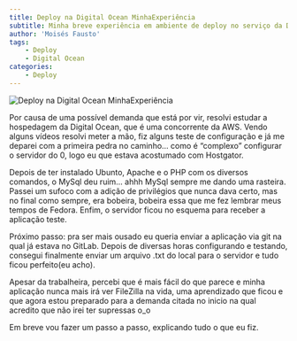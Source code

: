 ```yaml
---
title: Deploy na Digital Ocean MinhaExperiência
subtitle: Minha breve experiência em ambiente de deploy no serviço da Digital Ocean
author: 'Moisés Fausto'
tags:
    - Deploy
    - Digital Ocean
categories:
    - Deploy
---
```


![Deploy na Digital Ocean MinhaExperiência](https://miro.medium.com/v2/resize:fit:1400/format:webp/1*dm2Lt6gajeN4mGS8g-eD9g.jpeg)

Por causa de uma possível demanda que está por vir, resolvi estudar a hospedagem da Digital Ocean, que é uma concorrente da AWS. Vendo alguns vídeos resolvi meter a mão, fiz alguns teste de configuração e já me deparei com a primeira pedra no caminho… como é “complexo” configurar o servidor do 0, logo eu que estava acostumado com Hostgator.

Depois de ter instalado Ubunto, Apache e o PHP com os diversos comandos, o MySql deu ruim… ahhh MySql sempre me dando uma rasteira. Passei um sufoco com a adição de privilégios que nunca dava certo, mas no final como sempre, era bobeira, bobeira essa que me fez lembrar meus tempos de Fedora. Enfim, o servidor ficou no esquema para receber a aplicação teste.

Próximo passo: pra ser mais ousado eu queria enviar a aplicação via git na qual já estava no GitLab. Depois de diversas horas configurando e testando, consegui finalmente enviar um arquivo .txt do local para o servidor e tudo ficou perfeito(eu acho).

Apesar da trabalheira, percebi que é mais fácil do que parece e minha aplicação nunca mais irá ver FileZilla na vida, uma aprendizado que ficou e que agora estou preparado para a demanda citada no inicio na qual acredito que não irei ter supressas o_o

Em breve vou fazer um passo a passo, explicando tudo o que eu fiz.